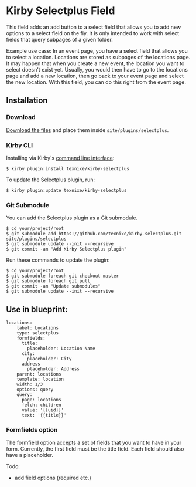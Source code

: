 # Kirby Selectplus Field

This field adds an add button to a select field that allows you to add new options to a select field on the fly. It is only intended to work with select fields that query subpages of a given folder.

Example use case: In an event page, you have a select field that allows you to select a location. Locations are stored as subpages of the locations page. It may happen that when you create a new event, the location you want to select doesn't exist yet. Usually, you would then have to go to the locations page and add a new location, then go back to your event page and select the new location. With this field, you can do this right from the event page.

## Installation

### Download

[Download the files](https://github.com/texnixe/kirby-selectplus/archive/master.zip) and place them inside `site/plugins/selectplus`.

### Kirby CLI
Installing via Kirby's [command line interface](https://github.com/getkirby/cli):

    $ kirby plugin:install texnixe/kirby-selectplus

To update the Selectplus plugin, run:

    $ kirby plugin:update texnixe/kirby-selectplus

### Git Submodule
You can add the Selectplus plugin as a Git submodule.

    $ cd your/project/root
    $ git submodule add https://github.com/texnixe/kirby-selectplus.git site/plugins/selectplus
    $ git submodule update --init --recursive
    $ git commit -am "Add Kirby Selectplus plugin"

Run these commands to update the plugin:

    $ cd your/project/root
    $ git submodule foreach git checkout master
    $ git submodule foreach git pull
    $ git commit -am "Update submodules"
    $ git submodule update --init --recursive



## Use in blueprint:

```
locations:
    label: Locations
    type: selectplus
    formfields:
      title:
        placeholder: Location Name
      city:
        placeholder: City
      address
        placeholder: Address
    parent: locations
    template: location
    width: 1/3
    options: query
    query:
      page: locations
      fetch: children
      value: '{{uid}}'
      text: '{{title}}'
 ```

### Formfields option

The formfield option accepts a set of fields that you want to have in your form. Currently, the first field must be the title field. Each field should also have a placeholder.

Todo:

- add field options (required etc.)
